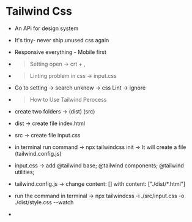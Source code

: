 # Tailwind Css
- An APi for design system
- It's tiny- never ship unused css again
- Responsive everything - Mobile first

- > Setting open -> crt + ,

- > Linting problem in css -> input.css
- Go to setting -> search unknow -> css Lint -> ignore

- > How to Use Tailwind Perocess
- create two folders -> (dist) (src)
- dist -> create file index.html
- src -> create file input.css
- in terminal run command -> npx tailwindcss init -> It will create a file (tailwind.config.js)
- input.css -> add 
@tailwind base;
@tailwind components;
@tailwind utilities;
- tailwind.config.js -> change content: [] with content: ["./dist/*.html"]
- run the command in terminal ->  npx tailwindcss -i ./src/input.css -o ./dist/style.css --watch
- <link rel="stylesheet" href="./style.css">

